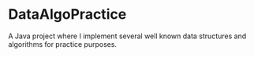 # DataAlgoPractice
A Java project where I implement several well known data structures and algorithms for practice purposes.

